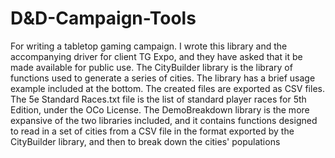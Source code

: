 # D&D-Campaign-Tools
For writing a tabletop gaming campaign. I wrote this library and the accompanying driver for client TG Expo, and they have asked that it be made available for public use.
The CityBuilder library is the library of functions used to generate a series of cities. The library has a brief usage example included at the bottom. The created files are exported as CSV files.
The 5e Standard Races.txt file is the list of standard player races for 5th Edition, under the OCo License.
The DemoBreakdown library is the more expansive of the two libraries included, and it contains functions designed to read in a set of cities from a CSV file in the format exported by the CityBuilder library, and then to break down the cities' populations
